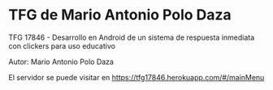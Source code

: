 # TFG de Mario Antonio Polo Daza
TFG 17846 - Desarrollo en Android de un sistema de respuesta inmediata con clickers para uso educativo

Autor: Mario Antonio Polo Daza

El servidor se puede visitar en https://tfg17846.herokuapp.com/#/mainMenu
